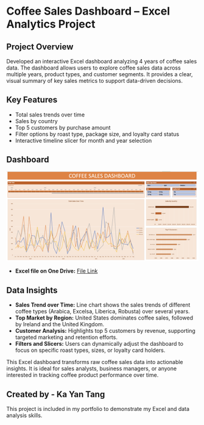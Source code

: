 # Coffee Sales Dashboard – Excel Analytics Project

## Project Overview
Developed an interactive Excel dashboard analyzing 4 years of coffee sales data. The dashboard allows users to explore coffee sales data across multiple years, product types, and customer segments. It provides a clear, visual summary of key sales metrics to support data-driven decisions.

## Key Features
- Total sales trends over time
- Sales by country
- Top 5 customers by purchase amount
- Filter options by roast type, package size, and loyalty card status
- Interactive timeline slicer for month and year selection

## Dashboard
![Screenshot_of_Dashboard](https://github.com/kayantang666/coffee_excel_project/blob/main/coffee_sales_dashboard.png)
- **Excel file on One Drive:** [File Link](https://1drv.ms/x/c/55460A22EB00B0FB/EV1NuctmW25GnlUiV-H1EA4BP2DgH8ZOCH37o46AWLeP0w)

## Data Insights
- **Sales Trend over Time:** Line chart shows the sales trends of different coffee types (Arabica, Excelsa, Liberica, Robusta) over several years.
- **Top Market by Region:** United States dominates coffee sales, followed by Ireland and the United Kingdom.
- **Customer Analysis:** Highlights top 5 customers by revenue, supporting targeted marketing and retention efforts.
- **Filters and Slicers:** Users can dynamically adjust the dashboard to focus on specific roast types, sizes, or loyalty card holders.

This Excel dashboard transforms raw coffee sales data into actionable insights. It is ideal for sales analysts, business managers, or anyone interested in tracking coffee product performance over time.

## Created by - Ka Yan Tang
This project is included in my portfolio to demonstrate my Excel and data analysis skills.

